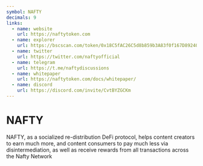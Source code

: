 ```yaml
---
symbol: NAFTY
decimals: 9
links:
  - name: website
    url: https://naftytoken.com
  - name: explorer
    url: https://bscscan.com/token/0x18C5fAC26C5d8b859b3A83f0f167D8924098d28a
  - name: twitter
    url: https://twitter.com/naftyofficial
  - name: telegram
    url: https://t.me/naftydiscussions
  - name: whitepaper
    url: https://naftytoken.com/docs/whitepaper/
  - name: discord
    url: https://discord.com/invite/CvtBYZGCKm
---
```


# NAFTY

NAFTY, as a socialized re-distribution DeFi protocol, helps content creators to earn much more, and content consumers to pay much less via disintermediation, as well as receive rewards from all transactions across the Nafty Network
